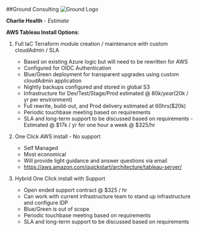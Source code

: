 ##Ground Consulting
![Ground Logo](http://www.groundfoundation.org/logoblk.gif)

**Charlie Health** - *Estimate*

**AWS Tableau Install Options**:

1. Full IaC Terraform module creation / maintenance with custom cloudAdmin / SLA
	- Based on existing Azure logic but will need to be rewritten for AWS
	- Configured for OIDC Authentication
	- Blue/Green deployment for transparent upgrades using custom cloudAdmin application
	- Nightly backups configured and stored in global S3
	- Infrastructure for Dev/Test/Stage/Prod estimated @ $80k / year ($20k / yr per environment)
	- Full rewrite, build-out, and Prod delivery estimated at 60hrs($20k)
	- Periodic touchbase meeting based on requirements
	- SLA and long-term support to be discussed based on requirements - Estimated @ $17k / yr for one hour a week @ $325/hr

2. One Click AWS install - No support
	- Self Managed
	- Most economical
	- Will provide light guidance and answer questions via email
	- https://aws.amazon.com/quickstart/architecture/tableau-server/

3. Hybrid One Click install with Support
	- Open ended support contract @ $325 / hr
	- Can work with current infrastructure team to stand up infrastructure and configure IDP
	- Blue/Green is out of scope
	- Periodic touchbase meeting based on requirements
	- SLA and long-term support to be discussed based on requirements
	
